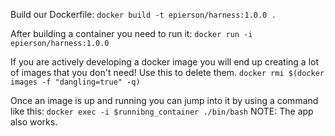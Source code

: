 Build our Dockerfile:
`docker build -t epierson/harness:1.0.0 .`

 After building a container you need to run it:
`docker run -i epierson/harness:1.0.0`

 If you are actively developing a docker image you will end up creating a lot of images that you don't need! Use this to delete them.
 `docker rmi $(docker images -f "dangling=true" -q)`

Once an image is up and running you can jump into it by using a command like this:
`docker exec -i $runnibng_container ./bin/bash`
NOTE: The app also works.